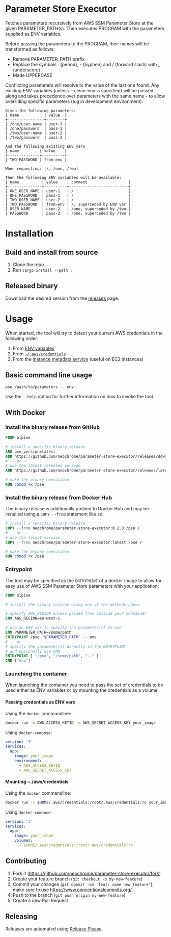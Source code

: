 # Parameter Store Executor
Fetches parameters recursively from AWS SSM Parameter Store at the given
PARAMETER_PATH(s).
Then executes PROGRAM with the parameters supplied as ENV variables.

Before passing the parameters to the PROGRAM, their names will be transformed as
follows:
- Remove PARAMETER_PATH prefix
- Replace the symbols . (period), - (hyphen) and / (forward slash) with _
(underscore)
- Made UPPERCASE

Conflicting parameters will resolve to the value of the last one found.
Any existing ENV variables (unless --clean-env is specified) will be passed
along and takes precedence over parameters with the same name - to allow
overriding specific parameters (e.g in development environment).

```gherkin
Given the following parameters:
| name           | value  |
+----------------+--------+
| /one/user-name | user-1 |
| /one/password  | pass-1 |
| /two/user-name | user-2 |
| /two/password  | pass-2 |

And the following existing ENV vars
| name         | value    |
+--------------+----------+
| TWO_PASSWORD | from-env |

When requesting: [/, /one, /two]

Then the following ENV variables will be available:
| name          | value    | comment                  |
+---------------+----------+--------------------------+
| ONE_USER_NAME | user-1   | /                        |
| ONE_PASSWORD  | pass-1   | /                        |
| TWO_USER_NAME | user-2   | /                        |
| TWO_PASSWORD  | from-env | /, superceded by ENV var |
| USER_NAME     | user-2   | /one, superceded by /two |
| PASSWORD      | pass-2   | /one, superceded by /two |
```

# Installation

## Build and install from source
1. Clone the repo
2. Run `cargo install --path .`


## Released binary
Download the desired version from the [releases](https://github.com/neochrome/parameter-store-executor/releases) page.


# Usage
When started, the tool will try to detect your current AWS credentials in the following order:
1. From [ENV variables](https://docs.aws.amazon.com/cli/latest/userguide/cli-configure-envvars.html)
2. From [`~/.aws/credentials`](https://docs.aws.amazon.com/cli/latest/userguide/cli-configure-files.html)
3. From the [instance metadata service](https://docs.aws.amazon.com/AWSEC2/latest/UserGuide/ec2-instance-metadata.html) (useful on EC2 instances)

## Basic command line usage
```sh
pse /path/to/parameters -- env
```
Use the `--help` option for further information on how to invoke the tool.

## With Docker

### Install the binary release from GitHub
```Dockerfile
FROM alpine

# install a specific binary release
ARG pse_version=latest
ADD https://github.com/neochrome/parameter-store-executor/releases/download/${pse_version}/pse /
# -- or --
# use the latest released version
ADD https://github.com/neochrome/parameter-store-executor/releases/latest/download/pse /

# make the binary executable
RUN chmod +x /pse
```

### Install the binary release from Docker Hub
The binary release is additionally pushed to Docker Hub and may be installed using
a `COPY --from` statement like so:

```Dockerfile
# install a specific binary release
COPY --from neochrome/parameter-store-executor:0.2.0 /pse /
# -- or --
# use the latest version
COPY --from neochrome/parameter-store-executor:latest /pse /

# make the binary executable
RUN chmod +x /pse
```

### Entrypoint
The tool may be specified as the `ENTRYPOINT` of a docker image to allow for
easy use of AWS SSM Parameter Store parameters with your application:
```Dockerfile
FROM alpine

# install the binary release using one of the methods above

# specify AWS_REGION unless passed from outside your container
ENV AWS_REGION=eu-west-1

# use an ENV var to specify the parameter(s) to use
ENV PARAMETER_PATH=/some/path
ENTRYPOINT /pse "$PARAMETER_PATH" -- env
# -- or --
# specify the parameter(s) directly in the ENTRYPOINT
# and optionally use CMD
ENTRYPOINT [ "/pse", "/some/path", "--" ]
CMD ["env"]
```

### Launching the container
When launching the container you need to pass the set of credentials to be used
either as ENV variables or by mounting the credentials as a volume.

#### Passing credentials as ENV vars
Using the `docker` commandline:
```sh
docker run -e AWS_ACCESS_KEYID -e AWS_SECRET_ACCESS_KEY your_image

```
Using `docker-compose`:
```yaml
version: '3'
services:
  app:
    image: your_image
    environment:
      - AWS_ACCESS_KEYID
      - AWS_SECRET_ACCESS_KEY
```

#### Mounting ~./aws/credentials
Using the `docker` commandline:
```sh
docker run -v $HOME/.aws/credentials:/root/.aws/credentials:ro your_image

```
Using `docker-compose`:
```yaml
version: '3'
services:
  app:
    image: your_image
    volumes:
      - $HOME/.aws/credentials:/root/.aws/credentials:ro
```

## Contributing
1. Fork it (<https://github.com/neochrome/parameter-store-executor/fork>)
2. Create your feature branch (`git checkout -b my-new-feature`)
3. Commit your changes (`git commit -am 'feat: some new feature'`),
   make sure to use <https://www.conventionalcommits.org/>.
4. Push to the branch (`git push origin my-new-feature`)
5. Create a new Pull Request

## Releasing
Releases are automated using [Release Please](https://github.com/apps/release-please).
